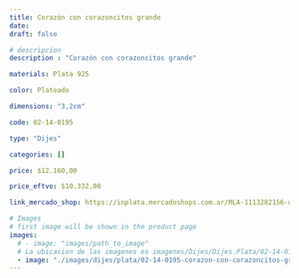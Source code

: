 ```yaml
---
title: Corazón con corazoncitos grande
date: 
draft: false

# descripcion
description : "Corazón con corazoncitos grande"

materials: Plata 925

color: Plateado

dimensions: "3,2cm"

code: 02-14-0195

type: "Dijes"

categories: []

price: $12.160,00

price_eftvo: $10.332,00

link_mercado_shop: https://inplata.mercadoshops.com.ar/MLA-1113282156-dije-plata-corazón-con-corazoncitos-grande-_JM

# Images
# first image will be shown in the product page
images:
  # - image: "images/path_to_image"
  # La ubicacion de las imagenes es imagenes/Dijes/Dijes.Plata/02-14-0195-corazon-con-corazoncitos-grande
  - image: "./images/dijes/plata/02-14-0195-corazon-con-corazoncitos-grande.JPG"
---
```

